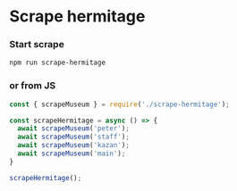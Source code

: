 # Scrape hermitage

### Start scrape
```bash
npm run scrape-hermitage
```

### or from JS
```js
const { scrapeMuseum } = require('./scrape-hermitage');

const scrapeHermitage = async () => {
  await scrapeMuseum('peter');
  await scrapeMuseum('staff');
  await scrapeMuseum('kazan');
  await scrapeMuseum('main');
}

scrapeHermitage();
```
